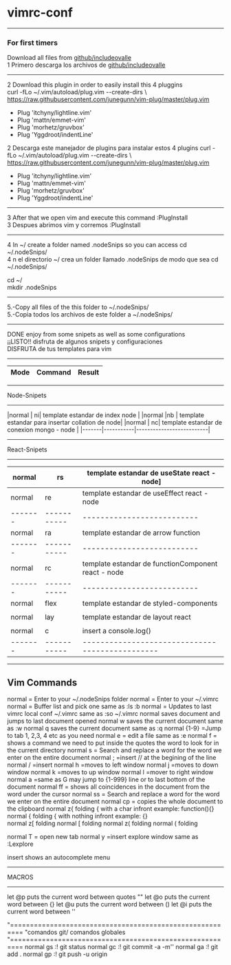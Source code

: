 # vimrc-conf<br>
---
### For first timers
 Download all files from [github/includeovalle](https://github.com/includeovalle/vimrc-conf.git) <br>
1 Primero descarga los archivos de [github/includeovalle](https://github.com/includeovalle/vimrc-conf.git)<br>

---

2 Download this plugin in order to easily install this 4 pluggins<br>
  curl -fLo ~/.vim/autoload/plug.vim --create-dirs \ https://raw.githubusercontent.com/junegunn/vim-plug/master/plug.vim <br>

* Plug 'itchyny/lightline.vim'
* Plug 'mattn/emmet-vim'
* Plug 'morhetz/gruvbox'
* Plug 'Yggdroot/indentLine'

2 Descarga  este manejador de plugins para instalar estos 4 plugins
        curl -fLo ~/.vim/autoload/plug.vim --create-dirs \ https://raw.githubusercontent.com/junegunn/vim-plug/master/plug.vim
* Plug 'itchyny/lightline.vim' 
* Plug 'mattn/emmet-vim' 
* Plug 'morhetz/gruvbox' 
* Plug 'Yggdroot/indentLine' 

---

3 After that we open vim and execute this command :PlugInstall<br>
3 Despues abrimos vim y corremos :PlugInstall<br>

---

4 In ~/ create a folder named .nodeSnips so you can access cd ~/.nodeSnips/<br>
4 n el directorio ~/ crea un folder llamado .nodeSnips de modo que sea cd ~/.nodeSnips/<br>

cd ~/<br>
mkdir .nodeSnips<br>

---
5.-Copy all files of the this folder to ~/.nodeSnips/<br>
5.-Copia todos los archivos de este folder a ~/.nodeSnips/<br>

---
DONE enjoy from some snipets as well as some configurations<br>
¡¡LISTO!! disfruta de algunos snipets y configuraciones<br>
DISFRUTA de tus templates para vim <br>

---

|Mode  | Command | Result |
|------|---------|--------|

---
Node-Snipets<br>

---

|normal | <leader>ni| template estandar de index node |
|normal |<leader>nb | template estandar para insertar collation de node|
|normal | <leader>nc| template estandar de conexion mongo - node     |
|-------|-----------|--------------------------|

---
React-Snipets

---

|normal |<leader>rs | template estandar de useState react - node]|
|-------|-----------|--------------------------|
|normal |<leader>re | template estandar de useEffect react - node|
|-------|-----------|--------------------------|
|normal |<leader>ra | template estandar de arrow function|
|-------|-----------|--------------------------|
|normal |<leader>rc | template estandar de functionComponent react - node|
|-------|-----------|--------------------------|
|normal |<leader>flex | template estandar de styled-components|
| | | |
normal  |<leader>lay| template estandar de layout react |
| | | |
normal  |<leader>c  | insert a console.log()|
|-------|-----------|-----------------------------------------------|

---

Vim Commands
---

normal  <F1> = Enter to your ~/.nodeSnips folder
normal  <F2> = Enter to your ~/.vimrc
normal  <F4> = Buffer list and pick one same as :ls <cr> :b
normal  <F5> = Updates to last vimrc local conf ~/.vimrc  same as :so ~/.vimrc
normal  <leader><Tab> saves document and jumps to last document opened
normal  <leader>w saves the current document same as :w
normal  <leader>q saves the current document same as :q
normal  <leader>{1-9} =Jump to tab 1, 2,3, 4 etc as you need
normal  <leader>e = edit a file same as :e
normal  <leader>f = shows a command we need to put inside the quotes the word to look for in the current directory
normal  <leader>s = Search and replace a word for the word we enter on the entire document
normal  <leader>; =insert // at the begining of the line
normal  <leader>/ =insert <CR>
normal	<leader>h =moves to left window
normal	<leader>j =moves to down window
normal	<leader>k =moves to up window
normal	<leader>l =mover to right window
normal  <leader>a  =same as G may jump to {1-999} line or to last bottom of the document
normal  <leader>ff = shows all coincidences in the document from the word under the cursor 
normal  <leader>ss = Search and replace a word for the word we enter on the entire document
normal  <leader>cp = copies the whole document to the clipboard
normal  <leader>z{ folding { with a char infront example: function(){}	
normal  <leader>{ folding { with nothing infront example: {}	
normal  <leader>z[ folding
normal  <leader>[ folding
normal  <leader>z( folding
normal  <leader>( folding


normal  <shift>T  = open new tab
normal  <control>y =insert explore window same as :Lexplore


insert  <TAB> shows an autocomplete menu
__________________
MACROS
__________________
let @p puts the current word between quotes ""
let @o puts the current word between {}
let @u puts the current word between ()
let @i puts the current word between ''

  
"=========================================================
"comandos git/ comandos globales
"=========================================================
normal <Leader>gs :! git status<CR>
normal <Leader>gc :! git commit -a -m''
normal <Leader>ga :! git add .<CR>
normal <Leader>gp :! git push -u origin<CR>

